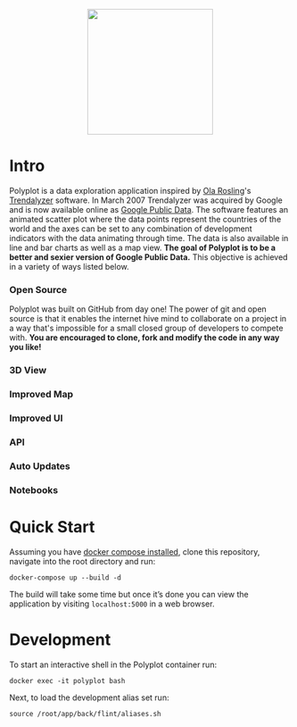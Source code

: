 <p align="center"><img width="225" height="225" src="https://github.com/jgphilpott/polyplot/blob/master/app/front/imgs/theme/logo.png"></p>

# Intro

Polyplot is a data exploration application inspired by [Ola Rosling](https://github.com/olarosling)'s [Trendalyzer](https://en.wikipedia.org/wiki/Trendalyzer) software. In March 2007 Trendalyzer was acquired by Google and is now available online as [Google Public Data](https://www.google.com/publicdata). The software features an animated scatter plot where the data points represent the countries of the world and the axes can be set to any combination of development indicators with the data animating through time. The data is also available in line and bar charts as well as a map view. **The goal of Polyplot is to be a better and sexier version of Google Public Data.** This objective is achieved in a variety of ways listed below.

### Open Source

Polyplot was built on GitHub from day one! The power of git and open source is that it enables the internet hive mind to collaborate on a project in a way that's impossible for a small closed group of developers to compete with. **You are encouraged to clone, fork and modify the code in any way you like!**

### 3D View
### Improved Map
### Improved UI
### API
### Auto Updates
### Notebooks

# Quick Start

Assuming you have [docker compose installed](https://docs.docker.com/compose/install), clone this repository, navigate into the root directory and run:

```
docker-compose up --build -d
```

The build will take some time but once it’s done you can view the application by visiting `localhost:5000` in a web browser.

# Development

To start an interactive shell in the Polyplot container run:

```
docker exec -it polyplot bash
```

Next, to load the development alias set run:

```
source /root/app/back/flint/aliases.sh
```
